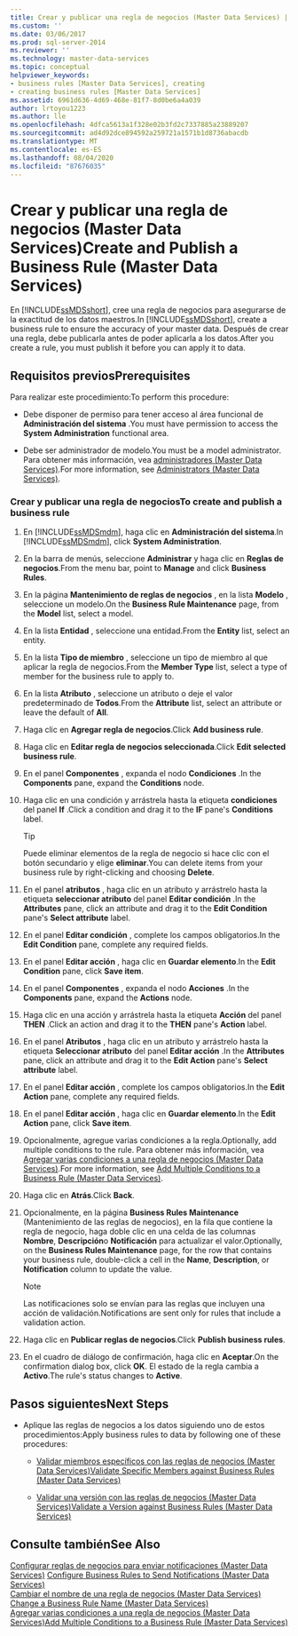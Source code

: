 ```yaml
---
title: Crear y publicar una regla de negocios (Master Data Services) | Microsoft Docs
ms.custom: ''
ms.date: 03/06/2017
ms.prod: sql-server-2014
ms.reviewer: ''
ms.technology: master-data-services
ms.topic: conceptual
helpviewer_keywords:
- business rules [Master Data Services], creating
- creating business rules [Master Data Services]
ms.assetid: 6961d636-4d69-468e-81f7-8d0be6a4a039
author: lrtoyou1223
ms.author: lle
ms.openlocfilehash: 4dfca5613a1f328e02b3fd2c7337885a23889207
ms.sourcegitcommit: ad4d92dce894592a259721a1571b1d8736abacdb
ms.translationtype: MT
ms.contentlocale: es-ES
ms.lasthandoff: 08/04/2020
ms.locfileid: "87676035"
---
```

# <a name="create-and-publish-a-business-rule-master-data-services"></a><span data-ttu-id="254c1-102">Crear y publicar una regla de negocios (Master Data Services)</span><span class="sxs-lookup"><span data-stu-id="254c1-102">Create and Publish a Business Rule (Master Data Services)</span></span>
  <span data-ttu-id="254c1-103">En [!INCLUDE[ssMDSshort](../includes/ssmdsshort-md.md)], cree una regla de negocios para asegurarse de la exactitud de los datos maestros.</span><span class="sxs-lookup"><span data-stu-id="254c1-103">In [!INCLUDE[ssMDSshort](../includes/ssmdsshort-md.md)], create a business rule to ensure the accuracy of your master data.</span></span> <span data-ttu-id="254c1-104">Después de crear una regla, debe publicarla antes de poder aplicarla a los datos.</span><span class="sxs-lookup"><span data-stu-id="254c1-104">After you create a rule, you must publish it before you can apply it to data.</span></span>  
  
## <a name="prerequisites"></a><span data-ttu-id="254c1-105">Requisitos previos</span><span class="sxs-lookup"><span data-stu-id="254c1-105">Prerequisites</span></span>  
 <span data-ttu-id="254c1-106">Para realizar este procedimiento:</span><span class="sxs-lookup"><span data-stu-id="254c1-106">To perform this procedure:</span></span>  
  
-   <span data-ttu-id="254c1-107">Debe disponer de permiso para tener acceso al área funcional de **Administración del sistema** .</span><span class="sxs-lookup"><span data-stu-id="254c1-107">You must have permission to access the **System Administration** functional area.</span></span>  
  
-   <span data-ttu-id="254c1-108">Debe ser administrador de modelo.</span><span class="sxs-lookup"><span data-stu-id="254c1-108">You must be a model administrator.</span></span> <span data-ttu-id="254c1-109">Para obtener más información, vea [administradores &#40;Master Data Services&#41;](administrators-master-data-services.md).</span><span class="sxs-lookup"><span data-stu-id="254c1-109">For more information, see [Administrators &#40;Master Data Services&#41;](administrators-master-data-services.md).</span></span>  
  
### <a name="to-create-and-publish-a-business-rule"></a><span data-ttu-id="254c1-110">Crear y publicar una regla de negocios</span><span class="sxs-lookup"><span data-stu-id="254c1-110">To create and publish a business rule</span></span>  
  
1.  <span data-ttu-id="254c1-111">En [!INCLUDE[ssMDSmdm](../includes/ssmdsmdm-md.md)], haga clic en **Administración del sistema**.</span><span class="sxs-lookup"><span data-stu-id="254c1-111">In [!INCLUDE[ssMDSmdm](../includes/ssmdsmdm-md.md)], click **System Administration**.</span></span>  
  
2.  <span data-ttu-id="254c1-112">En la barra de menús, seleccione **Administrar** y haga clic en **Reglas de negocios**.</span><span class="sxs-lookup"><span data-stu-id="254c1-112">From the menu bar, point to **Manage** and click **Business Rules**.</span></span>  
  
3.  <span data-ttu-id="254c1-113">En la página **Mantenimiento de reglas de negocios** , en la lista **Modelo** , seleccione un modelo.</span><span class="sxs-lookup"><span data-stu-id="254c1-113">On the **Business Rule Maintenance** page, from the **Model** list, select a model.</span></span>  
  
4.  <span data-ttu-id="254c1-114">En la lista **Entidad** , seleccione una entidad.</span><span class="sxs-lookup"><span data-stu-id="254c1-114">From the **Entity** list, select an entity.</span></span>  
  
5.  <span data-ttu-id="254c1-115">En la lista **Tipo de miembro** , seleccione un tipo de miembro al que aplicar la regla de negocios.</span><span class="sxs-lookup"><span data-stu-id="254c1-115">From the **Member Type** list, select a type of member for the business rule to apply to.</span></span>  
  
6.  <span data-ttu-id="254c1-116">En la lista **Atributo** , seleccione un atributo o deje el valor predeterminado de **Todos**.</span><span class="sxs-lookup"><span data-stu-id="254c1-116">From the **Attribute** list, select an attribute or leave the default of **All**.</span></span>  
  
7.  <span data-ttu-id="254c1-117">Haga clic en **Agregar regla de negocios**.</span><span class="sxs-lookup"><span data-stu-id="254c1-117">Click **Add business rule**.</span></span>  
  
8.  <span data-ttu-id="254c1-118">Haga clic en **Editar regla de negocios seleccionada**.</span><span class="sxs-lookup"><span data-stu-id="254c1-118">Click **Edit selected business rule**.</span></span>  
  
9. <span data-ttu-id="254c1-119">En el panel **Componentes** , expanda el nodo **Condiciones** .</span><span class="sxs-lookup"><span data-stu-id="254c1-119">In the **Components** pane, expand the **Conditions** node.</span></span>  
  
10. <span data-ttu-id="254c1-120">Haga clic en una condición y arrástrela hasta la etiqueta **condiciones** del panel **If** .</span><span class="sxs-lookup"><span data-stu-id="254c1-120">Click a condition and drag it to the **IF** pane's **Conditions** label.</span></span>  
  
    > [!TIP]  
    >  <span data-ttu-id="254c1-121">Puede eliminar elementos de la regla de negocio si hace clic con el botón secundario y elige **eliminar**.</span><span class="sxs-lookup"><span data-stu-id="254c1-121">You can delete items from your business rule by right-clicking and choosing **Delete**.</span></span>  
  
11. <span data-ttu-id="254c1-122">En el panel **atributos** , haga clic en un atributo y arrástrelo hasta la etiqueta **seleccionar atributo** del panel **Editar condición** .</span><span class="sxs-lookup"><span data-stu-id="254c1-122">In the **Attributes** pane, click an attribute and drag it to the **Edit Condition** pane's **Select attribute** label.</span></span>  
  
12. <span data-ttu-id="254c1-123">En el panel **Editar condición** , complete los campos obligatorios.</span><span class="sxs-lookup"><span data-stu-id="254c1-123">In the **Edit Condition** pane, complete any required fields.</span></span>  
  
13. <span data-ttu-id="254c1-124">En el panel **Editar acción** , haga clic en **Guardar elemento**.</span><span class="sxs-lookup"><span data-stu-id="254c1-124">In the **Edit Condition** pane, click **Save item**.</span></span>  
  
14. <span data-ttu-id="254c1-125">En el panel **Componentes** , expanda el nodo **Acciones** .</span><span class="sxs-lookup"><span data-stu-id="254c1-125">In the **Components** pane, expand the **Actions** node.</span></span>  
  
15. <span data-ttu-id="254c1-126">Haga clic en una acción y arrástrela hasta la etiqueta **Acción** del panel **THEN** .</span><span class="sxs-lookup"><span data-stu-id="254c1-126">Click an action and drag it to the **THEN** pane's **Action** label.</span></span>  
  
16. <span data-ttu-id="254c1-127">En el panel **Atributos** , haga clic en un atributo y arrástrelo hasta la etiqueta **Seleccionar atributo** del panel **Editar acción** .</span><span class="sxs-lookup"><span data-stu-id="254c1-127">In the **Attributes** pane, click an attribute and drag it to the **Edit Action** pane's **Select attribute** label.</span></span>  
  
17. <span data-ttu-id="254c1-128">En el panel **Editar acción** , complete los campos obligatorios.</span><span class="sxs-lookup"><span data-stu-id="254c1-128">In the **Edit Action** pane, complete any required fields.</span></span>  
  
18. <span data-ttu-id="254c1-129">En el panel **Editar acción** , haga clic en **Guardar elemento**.</span><span class="sxs-lookup"><span data-stu-id="254c1-129">In the **Edit Action** pane, click **Save item**.</span></span>  
  
19. <span data-ttu-id="254c1-130">Opcionalmente, agregue varias condiciones a la regla.</span><span class="sxs-lookup"><span data-stu-id="254c1-130">Optionally, add multiple conditions to the rule.</span></span> <span data-ttu-id="254c1-131">Para obtener más información, vea [Agregar varias condiciones a una regla de negocios &#40;Master Data Services&#41;](../../2014/master-data-services/add-multiple-conditions-to-a-business-rule-master-data-services.md).</span><span class="sxs-lookup"><span data-stu-id="254c1-131">For more information, see [Add Multiple Conditions to a Business Rule &#40;Master Data Services&#41;](../../2014/master-data-services/add-multiple-conditions-to-a-business-rule-master-data-services.md).</span></span>  
  
20. <span data-ttu-id="254c1-132">Haga clic en **Atrás**.</span><span class="sxs-lookup"><span data-stu-id="254c1-132">Click **Back**.</span></span>  
  
21. <span data-ttu-id="254c1-133">Opcionalmente, en la página **Business Rules Maintenance** (Mantenimiento de las reglas de negocios), en la fila que contiene la regla de negocio, haga doble clic en una celda de las columnas **Nombre**, **Descripción**o **Notificación** para actualizar el valor.</span><span class="sxs-lookup"><span data-stu-id="254c1-133">Optionally, on the **Business Rules Maintenance** page, for the row that contains your business rule, double-click a cell in the **Name**, **Description**, or **Notification** column to update the value.</span></span>  
  
    > [!NOTE]  
    >  <span data-ttu-id="254c1-134">Las notificaciones solo se envían para las reglas que incluyen una acción de validación.</span><span class="sxs-lookup"><span data-stu-id="254c1-134">Notifications are sent only for rules that include a validation action.</span></span>  
  
22. <span data-ttu-id="254c1-135">Haga clic en **Publicar reglas de negocios**.</span><span class="sxs-lookup"><span data-stu-id="254c1-135">Click **Publish business rules**.</span></span>  
  
23. <span data-ttu-id="254c1-136">En el cuadro de diálogo de confirmación, haga clic en **Aceptar**.</span><span class="sxs-lookup"><span data-stu-id="254c1-136">On the confirmation dialog box, click **OK**.</span></span> <span data-ttu-id="254c1-137">El estado de la regla cambia a **Activo**.</span><span class="sxs-lookup"><span data-stu-id="254c1-137">The rule's status changes to **Active**.</span></span>  
  
## <a name="next-steps"></a><span data-ttu-id="254c1-138">Pasos siguientes</span><span class="sxs-lookup"><span data-stu-id="254c1-138">Next Steps</span></span>  
  
-   <span data-ttu-id="254c1-139">Aplique las reglas de negocios a los datos siguiendo uno de estos procedimientos:</span><span class="sxs-lookup"><span data-stu-id="254c1-139">Apply business rules to data by following one of these procedures:</span></span>  
  
    -   [<span data-ttu-id="254c1-140">Validar miembros específicos con las reglas de negocios &#40;Master Data Services&#41;</span><span class="sxs-lookup"><span data-stu-id="254c1-140">Validate Specific Members against Business Rules &#40;Master Data Services&#41;</span></span>](../../2014/master-data-services/validate-specific-members-against-business-rules-master-data-services.md)  
  
    -   [<span data-ttu-id="254c1-141">Validar una versión con las reglas de negocios &#40;Master Data Services&#41;</span><span class="sxs-lookup"><span data-stu-id="254c1-141">Validate a Version against Business Rules &#40;Master Data Services&#41;</span></span>](../../2014/master-data-services/validate-a-version-against-business-rules-master-data-services.md)  
  
## <a name="see-also"></a><span data-ttu-id="254c1-142">Consulte también</span><span class="sxs-lookup"><span data-stu-id="254c1-142">See Also</span></span>  
 <span data-ttu-id="254c1-143">[Configurar reglas de negocios para enviar notificaciones &#40;Master Data Services&#41;](../../2014/master-data-services/configure-business-rules-to-send-notifications-master-data-services.md) </span><span class="sxs-lookup"><span data-stu-id="254c1-143">[Configure Business Rules to Send Notifications &#40;Master Data Services&#41;](../../2014/master-data-services/configure-business-rules-to-send-notifications-master-data-services.md) </span></span>  
 <span data-ttu-id="254c1-144">[Cambiar el nombre de una regla de negocios &#40;Master Data Services&#41;](../../2014/master-data-services/change-a-business-rule-name-master-data-services.md) </span><span class="sxs-lookup"><span data-stu-id="254c1-144">[Change a Business Rule Name &#40;Master Data Services&#41;](../../2014/master-data-services/change-a-business-rule-name-master-data-services.md) </span></span>  
 [<span data-ttu-id="254c1-145">Agregar varias condiciones a una regla de negocios &#40;Master Data Services&#41;</span><span class="sxs-lookup"><span data-stu-id="254c1-145">Add Multiple Conditions to a Business Rule &#40;Master Data Services&#41;</span></span>](../../2014/master-data-services/add-multiple-conditions-to-a-business-rule-master-data-services.md)  
  
  
